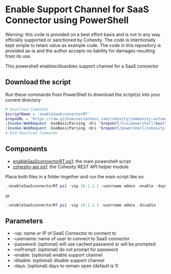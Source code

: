 # Enable Support Channel for SaaS Connector using PowerShell

Warning: this code is provided on a best effort basis and is not in any way officially supported or sanctioned by Cohesity. The code is intentionally kept simple to retain value as example code. The code in this repository is provided as-is and the author accepts no liability for damages resulting from its use.

This powershell enables/disavbles support channel for a SaaS connector

## Download the script

Run these commands from PowerShell to download the script(s) into your current directory

```powershell
# Download Commands
$scriptName = 'enableSaaSconnectorRT'
$repoURL = 'https://raw.githubusercontent.com/cohesity/community-automation-samples/main'
(Invoke-WebRequest -UseBasicParsing -Uri "$repoUrl/Ccs/powershell/$scriptName/$scriptName.ps1").content | Out-File "$scriptName.ps1"; (Get-Content "$scriptName.ps1") | Set-Content "$scriptName.ps1"
(Invoke-WebRequest -UseBasicParsing -Uri "$repoUrl/powershell/cohesity-api/cohesity-api.ps1").content | Out-File cohesity-api.ps1; (Get-Content cohesity-api.ps1) | Set-Content cohesity-api.ps1
# End Download Commands
```

## Components

* [enableSaaSconnectorRT.ps1](https://raw.githubusercontent.com/cohesity/community-automation-samples/main/Ccs/powershell/enableSaaSconnectorRT/enableSaaSconnectorRT.ps1): the main powershell script
* [cohesity-api.ps1](https://raw.githubusercontent.com/cohesity/community-automation-samples/main/powershell/cohesity-api/cohesity-api.ps1): the Cohesity REST API helper module

Place both files in a folder together and run the main script like so:

```powershell
./enableSaaSconnectorRT.ps1 -vip 10.1.1.1 -username admin -enable -days 5
```

or

```powershell
./enableSaaSconnectorRT.ps1 -vip 10.1.1.1 -username admin -disable
```

## Parameters

* -vip: name or IP of SaaS Connector to connect to
* -username: name of user to connect to SaaS connector
* -password: (optional) will use cached password or will be prompted
* -noPrompt: (optional) do not prompt for password
* -enable: (optional) enable support channel
* -disable: (optional) disable support channel
* -days: (optional) days to remain open (default is 1)
